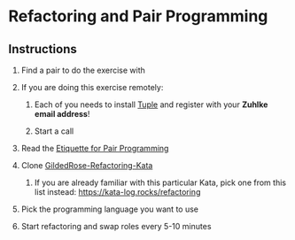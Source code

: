 # Refactoring and Pair Programming

## Instructions

1. Find a pair to do the exercise with

1. If you are doing this exercise remotely:

    1. Each of you needs to install [Tuple](https://tuple.app/) and register with your **Zuhlke email address**!

    1. Start a call

1. Read the [Etiquette for Pair Programming](https://www.cprime.com/resources/blog/etiquette-for-pair-programming/)

1. Clone [GildedRose-Refactoring-Kata](https://github.com/emilybache/GildedRose-Refactoring-Kata)

    1. If you are already familiar with this particular Kata, pick one from this list instead: https://kata-log.rocks/refactoring

1. Pick the programming language you want to use

1. Start refactoring and swap roles every 5-10 minutes
